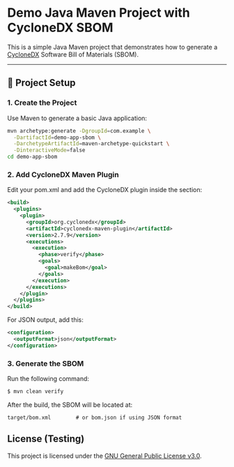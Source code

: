 # Demo Java Maven Project with CycloneDX SBOM

This is a simple Java Maven project that demonstrates how to generate a [CycloneDX](https://cyclonedx.org/) Software Bill of Materials (SBOM).

---

## 🚀 Project Setup

### 1. Create the Project

Use Maven to generate a basic Java application:

```bash
mvn archetype:generate -DgroupId=com.example \
  -DartifactId=demo-app-sbom \
  -DarchetypeArtifactId=maven-archetype-quickstart \
  -DinteractiveMode=false
cd demo-app-sbom
```

### 2. Add CycloneDX Maven Plugin
Edit your pom.xml and add the CycloneDX plugin inside the <build> section:

``` xml
<build>
  <plugins>
    <plugin>
      <groupId>org.cyclonedx</groupId>
      <artifactId>cyclonedx-maven-plugin</artifactId>
      <version>2.7.9</version>
      <executions>
        <execution>
          <phase>verify</phase>
          <goals>
            <goal>makeBom</goal>
          </goals>
        </execution>
      </executions>
    </plugin>
  </plugins>
</build>
```

For JSON output, add this:

``` xml
<configuration>
  <outputFormat>json</outputFormat>
</configuration>
```

### 3. Generate the SBOM
Run the following command:

``` bash
$ mvn clean verify
```

After the build, the SBOM will be located at:

```
target/bom.xml        # or bom.json if using JSON format
```


## License (Testing)

This project is licensed under the [GNU General Public License v3.0](LICENSE).